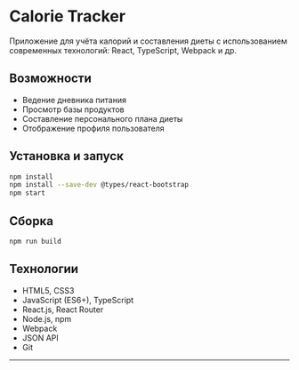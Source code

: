 # Calorie Tracker

Приложение для учёта калорий и составления диеты с использованием современных технологий: React, TypeScript, Webpack и др.

## Возможности
- Ведение дневника питания
- Просмотр базы продуктов
- Составление персонального плана диеты
- Отображение профиля пользователя

## Установка и запуск
```bash
npm install
npm install --save-dev @types/react-bootstrap
npm start
```

## Сборка
```bash
npm run build
```

## Технологии
- HTML5, CSS3
- JavaScript (ES6+), TypeScript
- React.js, React Router
- Node.js, npm
- Webpack
- JSON API
- Git

---